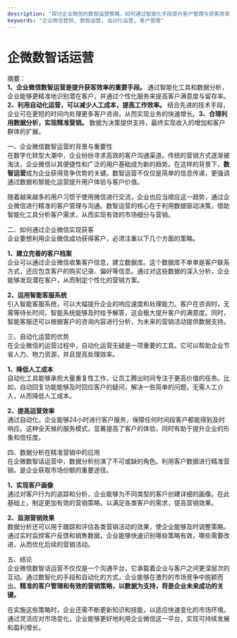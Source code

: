 ```yaml
---
description: "探讨企业微信的数智运营策略，如何通过智能化手段提升客户管理与获客效率"
keywords: "企业微信营销, 数智运营, 自动化运营, 客户管理"
---
```

# 企微数智话运营

摘要：  
**1、企业微信数智运营是提升获客效率的重要手段。** 通过智能化工具和数据分析，企业能够更精准地识别潜在客户，并通过个性化服务来提高客户满意度与留存率。**2、利用自动化运营，可以减少人工成本，提高工作效率。** 结合先进的技术手段，企业可在更短的时间内处理更多客户咨询，从而实现业务的快速增长。**3、合理利用数据分析，实现精准营销。** 数据为决策提供支持，最终实现收入的增加和客户群体的扩展。

一、企业微信数智运营的背景与重要性  
在数字化转型大潮中，企业纷纷寻求高效的客户沟通渠道。传统的营销方式逐渐被淘汰，企业微信以其便捷性和广泛的用户基础成为新的趋势。在这样的背景下，**数智运营**成为企业获得竞争优势的关键。数智运营不仅仅是简单的信息传递，更强调通过数据和智能化运营提升用户体验与客户价值。

随着越来越多的用户习惯于使用微信进行交流，企业也应当顺应这一趋势，通过企业微信进行精准的客户管理与沟通。数智运营的核心在于利用数据驱动决策，借助智能化工具分析客户需求，从而实现有效的市场细分与营销。

二、如何通过企业微信实现获客  
企业要想利用企业微信成功获得客户，必须注重以下几个方面的策略。  

**1、建立完善的客户档案**  
企业可以通过企业微信收集客户信息，建立数据库。这个数据库不单单是客户联系方式，还应包含客户的购买记录、偏好等信息。通过对这些数据的深入分析，企业能够发现潜在客户，从而制定个性化的营销方案。

**2、运用智能客服系统**  
引入智能客服系统，可以大幅提升企业的响应速度和处理能力。客户在咨询时，无需等待长时间，智能系统能够及时给予解答，这会极大提升客户的满意度。同时，智能客服还可以根据客户的咨询内容进行分析，为未来的营销活动提供数据支持。

三、自动化运营的优势  
在企业微信的运营过程中，自动化运营无疑是一项重要的工具。它可以帮助企业节省人力、物力资源，并且提高处理效率。

**1、降低人工成本**  
自动化工具能够承担大量重复性工作，让员工腾出时间专注于更高价值的任务。比如，自动回复功能能够及时回应客户的疑问，解决一些简单的问题，无需人工介入，从而降低人工成本。

**2、提高运营效率**  
通过自动化，企业能够24小时进行客户服务，保障任何时间段客户都能得到及时响应。这种全天候的服务模式，显著提高了客户的体验，同时有助于提升企业的形象和信任度。

四、数据分析在精准营销中的应用  
在企微数智话运营中，数据分析扮演了不可或缺的角色。利用客户数据进行精准营销，是企业获取市场份额的重要途径。

**1、实现客户画像**  
通过对客户行为的追踪和分析，企业能够为不同类型的客户创建详细的画像。在此基础上，制定更加有效的营销策略，以满足各类客户的需求，提高营销效果。

**2、监测营销效果**  
数据分析还可以用于跟踪和评估各类营销活动的效果，使企业能够及时调整策略。通过实时监控客户反馈和销售数据，企业能够快速识别哪些策略有效，哪些需要改进，从而优化后续的营销活动。

五、结论  
企业微信数智话运营不仅仅是一个沟通平台，它承载着企业与客户之间更深层次的互动。通过数智化的手段和自动化的方式，企业能够在激烈的市场竞争中脱颖而出。**精准的客户管理和有效的营销策略，以数据为支持，将是企业未来成功的关键。**

在实施这些策略时，企业还需不断更新知识和技能，以适应快速变化的市场环境。通过灵活应对市场变化，企业能够更好地利用企业微信这一平台，实现可持续发展和盈利增长。
